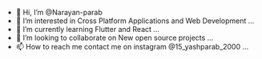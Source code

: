 - 👋 Hi, I’m @Narayan-parab
- 👀 I’m interested in Cross Platform Applications and Web Development ...
- 🌱 I’m currently learning Flutter and React ...
- 💞️ I’m looking to collaborate on New open source projects ...
- 📫 How to reach me  contact me on instagram @15_yashparab_2000 ...

<!---
Narayan-parab/Narayan-parab is a ✨ special ✨ repository because its `README.md` (this file) appears on your GitHub profile.
You can click the Preview link to take a look at your changes.
--->
